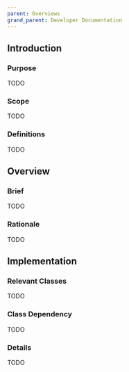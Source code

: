 ```yaml
---
parent: Overviews
grand_parent: Developer Documentation
---
```


## Introduction

### Purpose

TODO

### Scope

TODO

### Definitions

TODO

## Overview

### Brief

TODO

### Rationale

TODO

## Implementation

### Relevant Classes

TODO

### Class Dependency

TODO

### Details

TODO 
